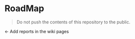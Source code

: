 # RoadMap
> Do not push the contents of this repository to the public.

<-  Add reports in the wiki pages 